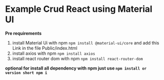 # Example Crud React using Material UI

**Pre requirements** 

1. install Material Ui with npm ```npm install @material-ui/core``` and add this Link <link rel="stylesheet" href="https://fonts.googleapis.com/css?family=Roboto:300,400,500,700&display=swap" /> in the file Public/index.html
2. install axios with npm ```npm install axios``` 
3. install react router dom  with npm ```npm install react-router-dom```


**optional for install all dependency with npm just use ```npm install or version short npm i```**


 
